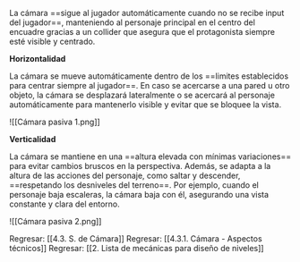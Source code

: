 
La cámara ==sigue al jugador automáticamente cuando no se recibe input del jugador==, manteniendo al personaje principal en el centro del encuadre gracias a un collider que asegura que el protagonista siempre esté visible y centrado. 

**Horizontalidad**

La cámara se mueve automáticamente dentro de los ==limites establecidos para centrar siempre al jugador==. En caso se acercarse a una pared u otro objeto, la cámara se desplazará lateralmente o se acercará al personaje automáticamente para mantenerlo visible y evitar que se bloquee la vista.

![[Cámara pasiva 1.png]]

**Verticalidad**

La cámara se mantiene en una ==altura elevada con mínimas variaciones== para evitar cambios bruscos en la perspectiva. Además, se adapta a la altura de las acciones del personaje, como saltar y descender, ==respetando los desniveles del terreno==. Por ejemplo, cuando el personaje baja escaleras, la cámara baja con él, asegurando una vista constante y clara del entorno.

![[Cámara pasiva 2.png]]


Regresar: [[4.3. S. de Cámara]]
Regresar: [[4.3.1. Cámara - Aspectos técnicos]]
Regresar: [[2. Lista de mecánicas para diseño de niveles]]
